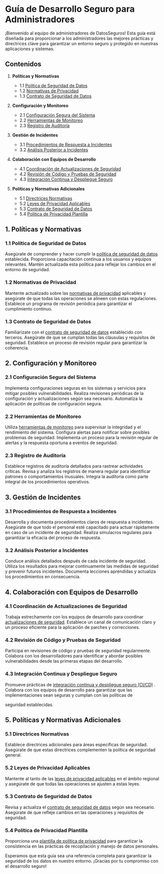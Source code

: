# Guía de Desarrollo Seguro para Administradores

¡Bienvenido al equipo de administradores de DatosSeguros! Esta guía está diseñada para proporcionar a los administradores las mejores prácticas y directrices clave para garantizar un entorno seguro y protegido en nuestras aplicaciones y sistemas.

## Contenidos

1. **Políticas y Normativas**
   - 1.1 [Política de Seguridad de Datos](Politica_Seguridad_Datos.md)
   - 1.2 [Normativas de Privacidad](Normativas_Privacidad.md)
   - 1.3 [Contrato de Seguridad de Datos](Politicas_Normativas/Contrato_Seguridad_Datos.md)

2. **Configuración y Monitoreo**
   - 2.1 [Configuración Segura del Sistema](Configuracion_Segura_del_Sistema.md)
   - 2.2 [Herramientas de Monitoreo](Herramientas_de_Monitoreo.md)
   - 2.3 [Registro de Auditoría](Registro_de_Auditoria.md)

3. **Gestión de Incidentes**
   - 3.1 [Procedimientos de Respuesta a Incidentes](Procedimientos_de_Respuesta_A_Incidentes.md)
   - 3.2 [Análisis Posterior a Incidentes](Analisis_Posteriora_A_Incidentes.md)

4. **Colaboración con Equipos de Desarrollo**
   - 4.1 [Coordinación de Actualizaciones de Seguridad](Coordinacion_de_Actualizaciones_de_Seguridad.md)
   - 4.2 [Revisión de Código y Pruebas de Seguridad](revision-de-codigo-y-pruebas-de-seguridad.md)
   - 4.3 [Integración Continua y Despliegue Seguro](integracion-continua-y-despliegue-seguro.md)

5. **Políticas y Normativas Adicionales**
   - 5.1 [Directrices Normativas](directrices-normativas.md)
   - 5.2 [Leyes de Privacidad Aplicables](leyes-de-privacidad-aplicables.md)
   - 5.3 [Contrato de Seguridad de Datos](contrato-de-seguridad-de-datos.md)
   - 5.4 [Política de Privacidad Plantilla](politica-de-privacidad-plantilla.md)

## 1. Políticas y Normativas

### 1.1 Política de Seguridad de Datos
Asegúrate de comprender y hacer cumplir la [política de seguridad de datos](#) establecida. Proporciona capacitación continua a los usuarios y equipos relevantes. Mantén actualizada esta política para reflejar los cambios en el entorno de seguridad.

### 1.2 Normativas de Privacidad
Mantente actualizado sobre las [normativas de privacidad](#) aplicables y asegúrate de que todas las operaciones se alineen con estas regulaciones. Establece un programa de revisión periódica para garantizar el cumplimiento continuo.

### 1.3 Contrato de Seguridad de Datos
Familiarízate con el [contrato de seguridad de datos](politica_normativas/contrato-de-seguridad-de-datos.md) establecido con terceros. Asegúrate de que se cumplan todas las cláusulas y requisitos de seguridad. Establece un proceso de revisión regular para garantizar la coherencia.

## 2. Configuración y Monitoreo

### 2.1 Configuración Segura del Sistema
Implementa configuraciones seguras en los sistemas y servicios para mitigar posibles vulnerabilidades. Realiza revisiones periódicas de la configuración y actualizaciones según sea necesario. Automatiza la aplicación de políticas de configuración segura.

### 2.2 Herramientas de Monitoreo
Utiliza [herramientas de monitoreo](#) para supervisar la integridad y el rendimiento del sistema. Configura alertas para notificar sobre posibles problemas de seguridad. Implementa un proceso para la revisión regular de alertas y la respuesta oportuna a eventos de seguridad.

### 2.3 Registro de Auditoría
Establece registros de auditoría detallados para rastrear actividades críticas. Revisa y analiza los registros de manera regular para identificar patrones o comportamientos inusuales. Integra la auditoría como parte integral de los procedimientos operativos.

## 3. Gestión de Incidentes

### 3.1 Procedimientos de Respuesta a Incidentes
Desarrolla y documenta procedimientos claros de respuesta a incidentes. Asegúrate de que todo el personal esté capacitado para actuar rápidamente en caso de un incidente de seguridad. Realiza simulacros regulares para garantizar la eficacia del proceso de respuesta.

### 3.2 Análisis Posterior a Incidentes
Conduce análisis detallados después de cada incidente de seguridad. Utiliza los resultados para mejorar continuamente las medidas de seguridad y prevenir futuros incidentes. Documenta lecciones aprendidas y actualiza los procedimientos en consecuencia.

## 4. Colaboración con Equipos de Desarrollo

### 4.1 Coordinación de Actualizaciones de Seguridad
Trabaja estrechamente con los equipos de desarrollo para coordinar [actualizaciones de seguridad](#). Establece un canal de comunicación claro y un proceso eficiente para la aplicación de parches y correcciones.

### 4.2 Revisión de Código y Pruebas de Seguridad
Participa en revisiones de código y pruebas de seguridad regularmente. Colabora con los desarrolladores para identificar y abordar posibles vulnerabilidades desde las primeras etapas del desarrollo.

### 4.3 Integración Continua y Despliegue Seguro
Promueve prácticas de [integración continua y despliegue seguro (CI/CD)](#) . Colabora con los equipos de desarrollo para garantizar que las implementaciones sean seguras y cumplan con las políticas de

 seguridad establecidas.

## 5. Políticas y Normativas Adicionales

### 5.1 Directrices Normativas
Establece directrices adicionales para áreas específicas de seguridad. Asegúrate de que estas directrices complementen la política de seguridad general.

### 5.2 Leyes de Privacidad Aplicables
Mantente al tanto de las [leyes de privacidad aplicables](#) en el ámbito regional y asegúrate de que todas las operaciones se ajusten a estas leyes.

### 5.3 Contrato de Seguridad de Datos
Revisa y actualiza el [contrato de seguridad de datos](politica_normativas/contrato-de-seguridad-de-datos.md) según sea necesario. Asegúrate de que refleje cambios en las operaciones y requisitos de seguridad.

### 5.4 Política de Privacidad Plantilla
Proporciona una [plantilla de política de privacidad](#) para garantizar la consistencia en las prácticas de recopilación y manejo de datos personales.

Esperamos que esta guía sea una referencia completa para garantizar la seguridad de los datos en nuestro entorno. ¡Gracias por tu compromiso con el desarrollo seguro!
